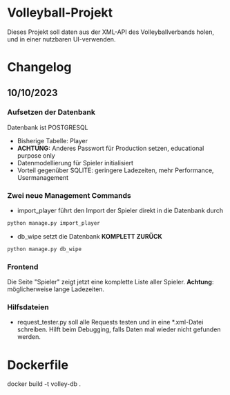 # Volleyball-Projekt

Dieses Projekt soll daten aus der XML-API des Volleyballverbands holen, und in einer nutzbaren UI-verwenden.


# Changelog

## 10/10/2023

### Aufsetzen der Datenbank
Datenbank ist POSTGRESQL

- Bisherige Tabelle: Player
- **ACHTUNG:** Anderes Passwort für Production setzen, educational purpose only
- Datenmodellierung für Spieler initialisiert
- Vorteil gegenüber SQLITE: geringere Ladezeiten, mehr Performance, Usermanagement

### Zwei neue Management Commands

- import_player führt den Import der Spieler direkt in die Datenbank durch

```Python
python manage.py import_player
````

- db_wipe setzt die Datenbank **KOMPLETT ZURÜCK**

```Python
python manage.py db_wipe
````

### Frontend

Die Seite "Spieler" zeigt jetzt eine komplette Liste aller Spieler. **Achtung**: möglicherweise lange Ladezeiten.

### Hilfsdateien

- request_tester.py soll alle Requests testen und in eine *.xml-Datei schreiben. Hilft beim Debugging, falls Daten mal wieder nicht gefunden werden.


# Dockerfile

docker build -t volley-db .
